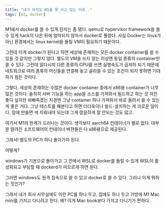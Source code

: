 ```yaml
---
title: "내가 아직도 M1을 못 사고 있는 이유.."
tags: [m1, docker]
---
```


M1에서 docker를 쓸 수 있게 된지는 좀 됐다. qemu로 hypervisor framework을 쓸 수 있게 hack이 나온 뒤에 얼마되지 않아서 docker로 풀렸다. 사실 Docker는 linux가 아닌 환경에서는 linux kernel을 돌릴 VM이 필요하기 때문이다.

그런데 이게 docker가 된다고 하면 세상에 존재하는 모든 docker container를 쓸 수 있을 것 같지만 그렇지 않다. 별도의 VM을 쓰지 않는 이상엔 동일 종류의 container만 쓸 수 있다. 그런데 알다시피 다른 종류의 CPU를 쓰면 실행속도가 급저하 되기 때문에 네트워크로 여러 종류의 머신들을 연결해 놓고 골라쓸 수 있는 조건이 되지 못하면 기대하기 힘든 것이다. 

그렇다. 세상의 존재하는 수많은 docker container 중에서 x86용 container가 너무 많은 것이다. 솔직히 서버 기능을 하는 app을 소스를 가져와서 빌드하고 하는 것 까진 좋다 싶지만 바빠죽겠는 지경엔 그냥 container 하나 가져와서 바로 올려서 쓸 수 있는 게 좋은 거다. 그냥 테스트를 해본다고 하면 더더욱이나 빌드-설치하는 게 괴로운 일이다. 맘에 만들면 싹 지워내야 되는데 그게 깔끔하게 잘 안되는 것도 많고.

여기서 M1의 한계가 드러나는 것이다. 생각보다 aarch64 컨테이너가 별로 없다. 대부분 알려진 소프트웨어의 컨테이너 버젼들은 다 x86용으로 제공된다. 

그래서! 별도의 PC가 하나 돌아가야 된다. 

어떻게?

windows가 기본으로 돌아가고 그 안에서 WSL로 docker를 돌릴 수 있게 WSL이 활성화되고 부팅할 때 dockerd가 떠오르게 하면 된다.

그러면 windows도 원격 접속으로 쓸 수 있고 docker로 쓸 수 있다. 그러나 이게 뭐하는 짓인가? 

그래서 내가 회사 사무실에도 이런 PC를 하나 두고, 집에도 하나 두고 가방에 M1 Mac mini를 가지고 다니려고 한다. 왜? 이게 Mac book보다 가지고 다니기가 편하다. 